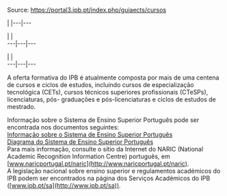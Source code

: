 Source: https://portal3.ipb.pt/index.php/guiaects/cursos

| |---|---  
  
| |   
---|---|---  
  
| |   
---|---|---  
  
  

A oferta formativa do IPB é atualmente composta por mais de uma centena de
cursos e ciclos de estudos, incluindo cursos de especialização tecnológica
(CETs), cursos técnicos superiores profissionais (CTeSPs), licenciaturas, pós-
graduações e pós-licenciaturas e ciclos de estudos de mestrado.  
  
Informação sobre o Sistema de Ensino Superior Português pode ser encontrada
nos documentos seguintes:  
[Informação sobre o Sistema de Ensino Superior
Português](/images/guiaects/NAR_ISNES_PT1.pdf)  
[Diagrama do Sistema de Ensino Superior
Português](/images/guiaects/DIAGRAMASESPPT.pdf)  
Para mais informação, consulte o sítio da Internet do NARIC (National Academic
Recognition Information Centre) português, em
[www.naricportugal.pt/naric](http://www.naricportugal.pt/naric).  
A legislação nacional sobre ensino superior e regulamentos académicos do IPB
podem ser encontrados na página dos Serviços Académicos do IPB
([www.ipb.pt/sa](http://www.ipb.pt/sa)).  
  
